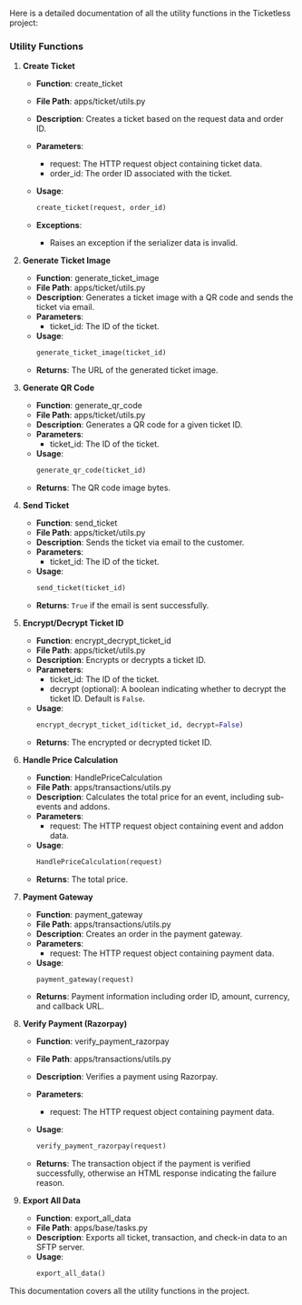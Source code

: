 Here is a detailed documentation of all the utility functions in the Ticketless project:

### Utility Functions

1. **Create Ticket**
   - **Function**: create_ticket


   - **File Path**: apps/ticket/utils.py
   - **Description**: Creates a ticket based on the request data and order ID.
   - **Parameters**:
     - request: The HTTP request object containing ticket data.
     - order_id: The order ID associated with the ticket.
   - **Usage**:
     ```python
     create_ticket(request, order_id)
     ```
   - **Exceptions**:
     - Raises an exception if the serializer data is invalid.

2. **Generate Ticket Image**
   - **Function**: generate_ticket_image
   - **File Path**: apps/ticket/utils.py
   - **Description**: Generates a ticket image with a QR code and sends the ticket via email.
   - **Parameters**:
     - ticket_id: The ID of the ticket.
   - **Usage**:
     ```python
     generate_ticket_image(ticket_id)
     ```
   - **Returns**: The URL of the generated ticket image.

3. **Generate QR Code**
   - **Function**: generate_qr_code
   - **File Path**: apps/ticket/utils.py
   - **Description**: Generates a QR code for a given ticket ID.
   - **Parameters**:
     - ticket_id: The ID of the ticket.
   - **Usage**:
     ```python
     generate_qr_code(ticket_id)
     ```
   - **Returns**: The QR code image bytes.

4. **Send Ticket**
   - **Function**: send_ticket
   - **File Path**: apps/ticket/utils.py
   - **Description**: Sends the ticket via email to the customer.
   - **Parameters**:
     - ticket_id: The ID of the ticket.
   - **Usage**:
     ```python
     send_ticket(ticket_id)
     ```
   - **Returns**: `True` if the email is sent successfully.

5. **Encrypt/Decrypt Ticket ID**
   - **Function**: encrypt_decrypt_ticket_id
   - **File Path**: apps/ticket/utils.py
   - **Description**: Encrypts or decrypts a ticket ID.
   - **Parameters**:
     - ticket_id: The ID of the ticket.
     - decrypt (optional): A boolean indicating whether to decrypt the ticket ID. Default is `False`.
   - **Usage**:
     ```python
     encrypt_decrypt_ticket_id(ticket_id, decrypt=False)
     ```
   - **Returns**: The encrypted or decrypted ticket ID.

6. **Handle Price Calculation**
   - **Function**: HandlePriceCalculation
   - **File Path**: apps/transactions/utils.py
   - **Description**: Calculates the total price for an event, including sub-events and addons.
   - **Parameters**:
     - request: The HTTP request object containing event and addon data.
   - **Usage**:
     ```python
     HandlePriceCalculation(request)
     ```
   - **Returns**: The total price.

7. **Payment Gateway**
   - **Function**: payment_gateway
   - **File Path**: apps/transactions/utils.py
   - **Description**: Creates an order in the payment gateway.
   - **Parameters**:
     - request: The HTTP request object containing payment data.
   - **Usage**:
     ```python
     payment_gateway(request)
     ```
   - **Returns**: Payment information including order ID, amount, currency, and callback URL.

8. **Verify Payment (Razorpay)**
   - **Function**: verify_payment_razorpay


   - **File Path**: apps/transactions/utils.py
   - **Description**: Verifies a payment using Razorpay.
   - **Parameters**:
     - request: The HTTP request object containing payment data.
   - **Usage**:
     ```python
     verify_payment_razorpay(request)
     ```
   - **Returns**: The transaction object if the payment is verified successfully, otherwise an HTML response indicating the failure reason.

9. **Export All Data**
   - **Function**: export_all_data
   - **File Path**: apps/base/tasks.py
   - **Description**: Exports all ticket, transaction, and check-in data to an SFTP server.
   - **Usage**:
     ```python
     export_all_data()
     ```

This documentation covers all the utility functions in the project.